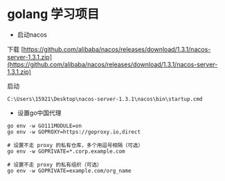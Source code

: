 # golang 学习项目

- 启动nacos

下载
[https://github.com/alibaba/nacos/releases/download/1.3.1/nacos-server-1.3.1.zip](https://github.com/alibaba/nacos/releases/download/1.3.1/nacos-server-1.3.1.zip)

启动

```
C:\Users\15921\Desktop\nacos-server-1.3.1\nacos\bin\startup.cmd
```

- 设置go中国代理
```
go env -w GO111MODULE=on
go env -w GOPROXY=https://goproxy.io,direct

# 设置不走 proxy 的私有仓库，多个用逗号相隔（可选）
go env -w GOPRIVATE=*.corp.example.com

# 设置不走 proxy 的私有组织（可选）
go env -w GOPRIVATE=example.com/org_name

```

